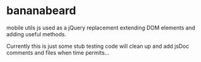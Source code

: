 bananabeard
===========

mobile utils js used as a jQuery replacement extending DOM elements and adding useful methods.

Currently this is just some stub testing code will clean up and add jsDoc comments and files when time permits...
